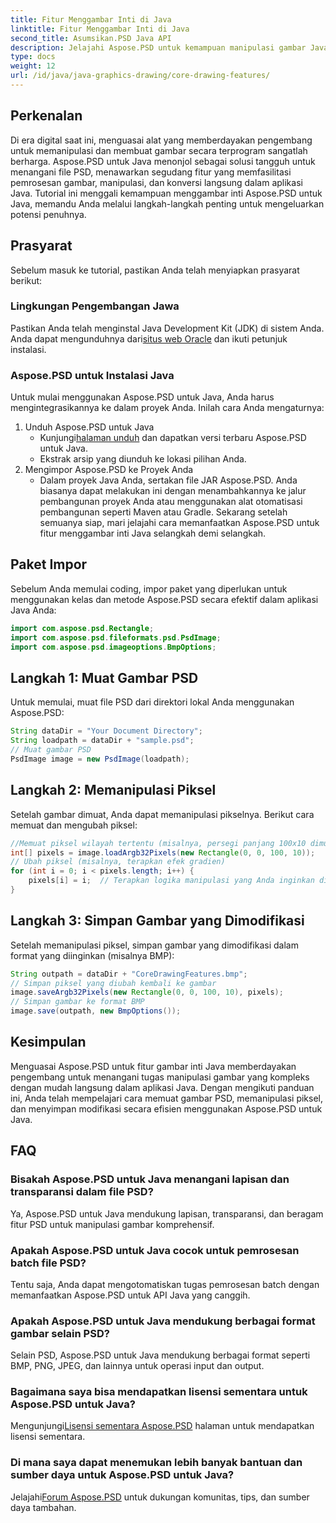 ```yaml
---
title: Fitur Menggambar Inti di Java
linktitle: Fitur Menggambar Inti di Java
second_title: Asumsikan.PSD Java API
description: Jelajahi Aspose.PSD untuk kemampuan manipulasi gambar Java yang hebat. Pelajari cara memuat, memanipulasi, dan menyimpan gambar PSD secara terprogram.
type: docs
weight: 12
url: /id/java/java-graphics-drawing/core-drawing-features/
---
```

## Perkenalan
Di era digital saat ini, menguasai alat yang memberdayakan pengembang untuk memanipulasi dan membuat gambar secara terprogram sangatlah berharga. Aspose.PSD untuk Java menonjol sebagai solusi tangguh untuk menangani file PSD, menawarkan segudang fitur yang memfasilitasi pemrosesan gambar, manipulasi, dan konversi langsung dalam aplikasi Java. Tutorial ini menggali kemampuan menggambar inti Aspose.PSD untuk Java, memandu Anda melalui langkah-langkah penting untuk mengeluarkan potensi penuhnya.
## Prasyarat
Sebelum masuk ke tutorial, pastikan Anda telah menyiapkan prasyarat berikut:
### Lingkungan Pengembangan Jawa
 Pastikan Anda telah menginstal Java Development Kit (JDK) di sistem Anda. Anda dapat mengunduhnya dari[situs web Oracle](https://www.oracle.com/java/technologies/javase-jdk11-downloads.html) dan ikuti petunjuk instalasi.
### Aspose.PSD untuk Instalasi Java
Untuk mulai menggunakan Aspose.PSD untuk Java, Anda harus mengintegrasikannya ke dalam proyek Anda. Inilah cara Anda mengaturnya:
1. Unduh Aspose.PSD untuk Java
   -  Kunjungi[halaman unduh](https://releases.aspose.com/psd/java/) dan dapatkan versi terbaru Aspose.PSD untuk Java.
   - Ekstrak arsip yang diunduh ke lokasi pilihan Anda.
2. Mengimpor Aspose.PSD ke Proyek Anda
   - Dalam proyek Java Anda, sertakan file JAR Aspose.PSD. Anda biasanya dapat melakukan ini dengan menambahkannya ke jalur pembangunan proyek Anda atau menggunakan alat otomatisasi pembangunan seperti Maven atau Gradle.
Sekarang setelah semuanya siap, mari jelajahi cara memanfaatkan Aspose.PSD untuk fitur menggambar inti Java selangkah demi selangkah.
## Paket Impor
Sebelum Anda memulai coding, impor paket yang diperlukan untuk menggunakan kelas dan metode Aspose.PSD secara efektif dalam aplikasi Java Anda:
```java
import com.aspose.psd.Rectangle;
import com.aspose.psd.fileformats.psd.PsdImage;
import com.aspose.psd.imageoptions.BmpOptions;
```
## Langkah 1: Muat Gambar PSD
Untuk memulai, muat file PSD dari direktori lokal Anda menggunakan Aspose.PSD:
```java
String dataDir = "Your Document Directory";
String loadpath = dataDir + "sample.psd";
// Muat gambar PSD
PsdImage image = new PsdImage(loadpath);
```
## Langkah 2: Memanipulasi Piksel
Setelah gambar dimuat, Anda dapat memanipulasi pikselnya. Berikut cara memuat dan mengubah piksel:
```java
//Memuat piksel wilayah tertentu (misalnya, persegi panjang 100x10 dimulai dari pojok kiri atas)
int[] pixels = image.loadArgb32Pixels(new Rectangle(0, 0, 100, 10));
// Ubah piksel (misalnya, terapkan efek gradien)
for (int i = 0; i < pixels.length; i++) {
    pixels[i] = i;  // Terapkan logika manipulasi yang Anda inginkan di sini
}
```
## Langkah 3: Simpan Gambar yang Dimodifikasi
Setelah memanipulasi piksel, simpan gambar yang dimodifikasi dalam format yang diinginkan (misalnya BMP):
```java
String outpath = dataDir + "CoreDrawingFeatures.bmp";
// Simpan piksel yang diubah kembali ke gambar
image.saveArgb32Pixels(new Rectangle(0, 0, 100, 10), pixels);
// Simpan gambar ke format BMP
image.save(outpath, new BmpOptions());
```

## Kesimpulan
Menguasai Aspose.PSD untuk fitur gambar inti Java memberdayakan pengembang untuk menangani tugas manipulasi gambar yang kompleks dengan mudah langsung dalam aplikasi Java. Dengan mengikuti panduan ini, Anda telah mempelajari cara memuat gambar PSD, memanipulasi piksel, dan menyimpan modifikasi secara efisien menggunakan Aspose.PSD untuk Java.
## FAQ
### Bisakah Aspose.PSD untuk Java menangani lapisan dan transparansi dalam file PSD?
Ya, Aspose.PSD untuk Java mendukung lapisan, transparansi, dan beragam fitur PSD untuk manipulasi gambar komprehensif.
### Apakah Aspose.PSD untuk Java cocok untuk pemrosesan batch file PSD?
Tentu saja, Anda dapat mengotomatiskan tugas pemrosesan batch dengan memanfaatkan Aspose.PSD untuk API Java yang canggih.
### Apakah Aspose.PSD untuk Java mendukung berbagai format gambar selain PSD?
Selain PSD, Aspose.PSD untuk Java mendukung berbagai format seperti BMP, PNG, JPEG, dan lainnya untuk operasi input dan output.
### Bagaimana saya bisa mendapatkan lisensi sementara untuk Aspose.PSD untuk Java?
 Mengunjungi[Lisensi sementara Aspose.PSD](https://purchase.aspose.com/temporary-license/) halaman untuk mendapatkan lisensi sementara.
### Di mana saya dapat menemukan lebih banyak bantuan dan sumber daya untuk Aspose.PSD untuk Java?
 Jelajahi[Forum Aspose.PSD](https://forum.aspose.com/c/psd/34) untuk dukungan komunitas, tips, dan sumber daya tambahan.